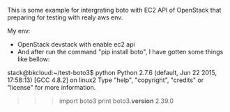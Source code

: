 This is some example for intergrating boto with EC2 API of OpenStack 
that preparing for testing with realy aws env.

My env:

- OpenStack devstack with enable ec2 api
- And after run the command "pip install boto", I have gotten some things like bellow:

stack@bkcloud:~/test-boto3$ python
Python 2.7.6 (default, Jun 22 2015, 17:58:13) 
[GCC 4.8.2] on linux2
Type "help", "copyright", "credits" or "license" for more information.
>>> import boto3
>>> print boto3.__version__
2.39.0

